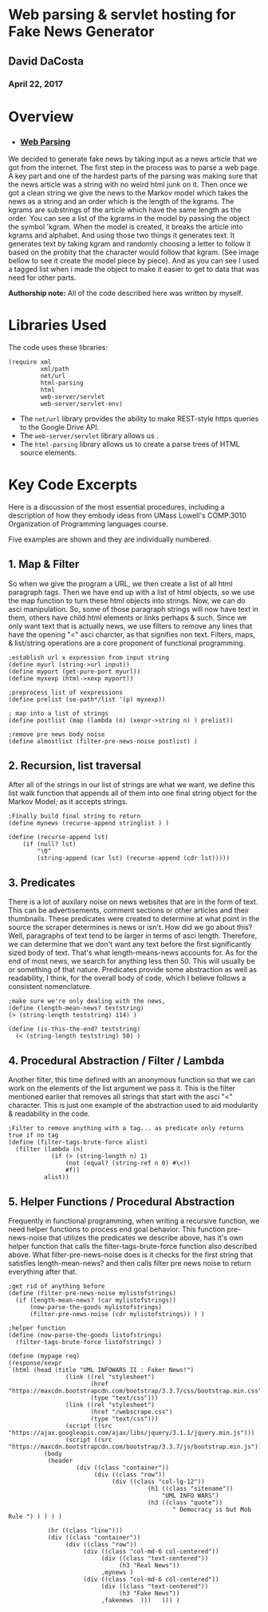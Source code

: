 # Web parsing & servlet hosting for Fake News Generator

## David DaCosta
### April 22, 2017

# Overview
- ### [Web Parsing](https://github.com/oplS17projects/Fake-News/blob/master/get_url_return_news.rkt)

We decided to generate fake news by taking input as a news article that we got from the internet. The first step in the process was to parse a web page. A key part and one of the hardest parts of the parsing was making sure that the news article was a string with no weird html junk on it. Then once we got a clean string we give the news to the Markov model which takes the news as a string and an order which is the length of the kgrams. The kgrams are substrings of the article which have the same length as the order. You can see a list of the kgrams in the model by passing the object the symbol 'kgram. When the model is created, it breaks the article into kgrams and alphabet. And using those two things it generates text. It generates text by taking kgram and randomly choosing a letter to follow it based on the probity that the character would follow that kgram. (See image bellow to see it create the model piece by piece). And as you can see I used a tagged list when i made the object to make it easier to get to data that was need for other parts.

**Authorship note:** All of the code described here was written by myself.
# Libraries Used
The code uses these libraries:

```
(require xml
         xml/path
         net/url
         html-parsing
         html
         web-server/servlet
         web-server/servlet-env)
```

* The ```net/url``` library provides the ability to make REST-style https queries to the Google Drive API.
* The ```web-server/servlet``` library allows us .
* The ```html-parsing``` library allows us to create a parse trees of HTML source elements.

# Key Code Excerpts

Here is a discussion of the most essential procedures, including a description of how they embody ideas from 
UMass Lowell's COMP.3010 Organization of Programming languages course.

Five examples are shown and they are individually numbered. 

## 1. Map & Filter
So when we give the program a URL, we then create a list of all html paragraph tags. Then we have end up with a list of html objects, so we use the map function to turn these html objects into strings. Now, we can do asci manipulation. So, some of those paragraph strings will now have text in them, others have child html elements or links perhaps & such. Since we only want text that is actually news, we use filters to remove any lines that have the opening "<" asci charcter, as that signifies non text. Filters, maps, & list/string operations are a core proponent of functional programming. 
```racket
;establish url x expression from input string
(define myurl (string->url input))  
(define myport (get-pure-port myurl))
(define myxexp (html->xexp myport))
          
;preprocess list of xexpressions
(define prelist (se-path*/list '(p) myxexp))

; map into a list of strings
(define postlist (map (lambda (n) (xexpr->string n) ) prelist))

;remove pre news body noise
(define almostlist (filter-pre-news-noise postlist) )
```
## 2. Recursion, list traversal
After all of the strings in our list of strings are what we want, we define this list walk function that appends all of them into one final string object for the Markov Model; as it accepts strings. 
```racket
;Finally build final string to return
(define mynews (recurse-append stringlist ) )
    
(define (recurse-append lst)
    (if (null? lst)
        "\0"
        (string-append (car lst) (recurse-append (cdr lst)))))
```
        
## 3. Predicates
There is a lot of auxilary noise on news websites that are in the form of text. This can be advertisements, comment sections or other articles and their thumbnails. These predicates were created to determine at what point in the source the scraper determines is news or isn't. How did we go about this? Well, paragraphs of text tend to be larger in terms of asci length. Therefore, we can determine that we don't want any text before the first significantly sized body of text. That's what length-means-news accounts for. As for the end of most news, we search for anything less then 50. This will usually be </body> or something of that nature. Predicates provide some abstraction as well as readability, I think, for the overall body of code, which I believe follows a consistent nomenclature. 
```racket
;make sure we're only dealing with the news,
(define (length-mean-news? teststring)
(> (string-length teststring) 114) )

(define (is-this-the-end? teststring)
  (< (string-length teststring) 50) )
  ```
  
## 4. Procedural Abstraction / Filter / Lambda
Another filter, this time defined with an anonymous function so that we can work on the elements of the list argument we pass it. This is the filter mentioned earlier that removes all strings that start with the asci "<" character. This is just one example of the abstraction used to aid modularity & readability in the code. 
```racket
;Filter to remove anything with a tag... as predicate only returns true if no tag
(define (filter-tags-brute-force alist)
  (filter (lambda (n)
            (if (> (string-length n) 1)
                (not (equal? (string-ref n 0) #\<))
                #f))
          alist))
```

## 5. Helper Functions / Procedural Abstraction
Frequently in functional programming, when writing a recursive function, we need helper functions to process end goal behavior. This function pre-news-noise that utilizes the predicates we describe above, has it's own helper function that calls the filter-tags-brute-force function also described above. What filter-pre-news-noise does is it checks for the first string that satisfies length-mean-news? and then calls filter pre news noise to return everything after that.
```racket
;get rid of anything before
(define (filter-pre-news-noise mylistofstrings)
  (if (length-mean-news? (car mylistofstrings))
      (now-parse-the-goods mylistofstrings)
      (filter-pre-news-noise (cdr mylistofstrings)) ) )

;helper function
(define (now-parse-the-goods listofstrings)
  (filter-tags-brute-force listofstrings) )
```
  
```racket
(define (mypage req)
(response/xexpr
`(html (head (title "UML INFOWARS II : Faker News!")
                (link ((rel "stylesheet")
                       (href "https://maxcdn.bootstrapcdn.com/bootstrap/3.3.7/css/bootstrap.min.css")
                       (type "text/css")))
                (link ((rel "stylesheet")
                       (href "/webscrape.css")
                       (type "text/css")))
                (script ((src "https://ajax.googleapis.com/ajax/libs/jquery/3.1.1/jquery.min.js")))
                (script ((src "https://maxcdn.bootstrapcdn.com/bootstrap/3.3.7/js/bootstrap.min.js"))))
          (body
           (header 
                   (div ((class "container"))
                        (div ((class "row"))
                             (div ((class "col-lg-12"))
                                       (h1 ((class "sitename"))
                                           "UML INFO WARS")
                                       (h3 ((class "quote"))
                                              " Democracy is but Mob Rule ") ) ) ) )
                     
           (hr ((class "line")))
           (div ((class "container"))
                (div ((class "row"))
                     (div ((class "col-md-6 col-centered"))
                          (div ((class "text-centered"))
                               (h3 "Real News"))
                          ,mynews )
                     (div ((class "col-md-6 col-centered"))
                          (div ((class "text-centered"))
                               (h3 "Fake News"))
                          ,fakenews  )))   ))) )
```
  

